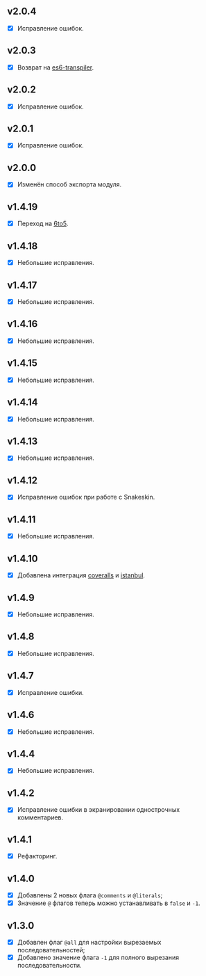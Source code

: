 ## v2.0.4

- [x] Исправление ошибок.

## v2.0.3

- [x] Возврат на [es6-transpiler](https://github.com/termi/es6-transpiler).

## v2.0.2

- [x] Исправление ошибок.

## v2.0.1

- [x] Исправление ошибок.

## v2.0.0

- [x] Изменён способ экспорта модуля.

## v1.4.19

- [x] Переход на [6to5](https://github.com/6to5/6to5).

## v1.4.18

- [x] Небольшие исправления.

## v1.4.17

- [x] Небольшие исправления.

## v1.4.16

- [x] Небольшие исправления.

## v1.4.15

- [x] Небольшие исправления.

## v1.4.14

- [x] Небольшие исправления.

## v1.4.13

- [x] Небольшие исправления.

## v1.4.12

- [x] Исправление ошибок при работе с Snakeskin.

## v1.4.11

- [x] Небольшие исправления.

## v1.4.10

- [x] Добавлена интеграция [coveralls](https://github.com/cainus/node-coveralls) и [istanbul](https://github.com/gotwarlost/istanbul).

## v1.4.9

- [x] Небольшие исправления.

## v1.4.8

- [x] Небольшие исправления.

## v1.4.7

- [x] Исправление ошибки.

## v1.4.6

- [x] Небольшие исправления.

## v1.4.4

- [x] Небольшие исправления.

## v1.4.2

- [x] Исправление ошибки в экранировании однострочных комментариев.

## v1.4.1

- [x] Рефакторинг.

## v1.4.0

- [x] Добавлены 2 новых флага `@comments` и `@literals`;
- [x] Значение `@` флагов теперь можно устанавливать в `false` и `-1`.

## v1.3.0

- [x] Добавлен флаг `@all` для настройки вырезаемых последовательностей;
- [x] Добавлено значение флага `-1` для полного вырезания последовательности.
